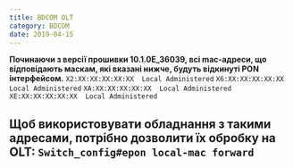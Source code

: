 ```yaml
---
title: BDCOM OLT
category: BDCOM
date: 2019-04-15
---
```


**Починаючи з версії прошивки 10.1.0E_36039, всі mac-адреси, що відповідають маскам, які вказані нижче, будуть відкинуті PON інтерфейсом.**
`X2:XX:XX:XX:XX:XX	Local Administered`
`X6:XX:XX:XX:XX:XX	Local Administered`
`XA:XX:XX:XX:XX:XX	Local Administered`
`XE:XX:XX:XX:XX:XX	Local Administered`

**Щоб використовувати обладнання з такими адресами, потрібно дозволити їх обробку на OLT:**
`Switch_config#epon local-mac forward`
-----